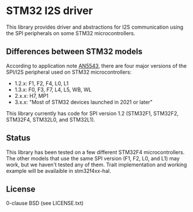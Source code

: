 # STM32 I2S driver

This library provides driver and abstractions for I2S communication using the
SPI peripherals on some STM32 microcontrollers.

## Differences between STM32 models

According to application note
[AN5543](https://www.st.com/resource/en/application_note/dm00725181-enhanced-methods-to-handle-spi-communication-on-stm32-devices-stmicroelectronics.pdf),
there are four major versions of the SPI/I2S peripheral used on STM32
microcontrollers:

* 1.2.x: F1, F2, F4, L0, L1
* 1.3.x: F0, F3, F7, L4, L5, WB, WL
* 2.x.x: H7, MP1
* 3.x.x: "Most of STM32 devices launched in 2021 or later"

This library currently has code for SPI version 1.2 (STM32F1, STM32F2, STM32F4, STM32L0, and STM32L1).

## Status

This library has been tested on a few different STM32F4 microcontrollers. The
other models that use the same SPI version (F1, F2, L0, and L1) may work, but
we haven't tested any of them. Trait implementation and working example will be
availaible in stm32f4xx-hal.

## License

0-clause BSD (see LICENSE.txt)
